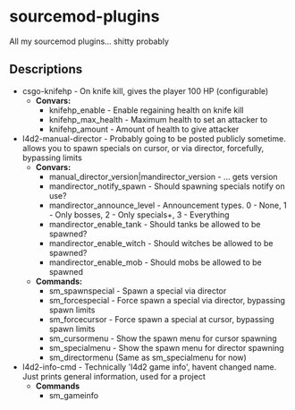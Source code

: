 # sourcemod-plugins
All my sourcemod plugins... shitty probably


## Descriptions
* csgo-knifehp - On knife kill, gives the player 100 HP (configurable)
    * **Convars:**
      * knifehp_enable - Enable regaining health on knife kill
      * knifehp_max_health - Maximum health to set an attacker to
      * knifehp_amount - Amount of health to give attacker
* l4d2-manual-director - Probably going to be posted publicly sometime. allows you to spawn specials on cursor, or via director, forcefully, bypassing limits
    * **Convars:**
      * manual_director_version|mandirector_version - ... gets version
      * mandirector_notify_spawn - Should spawning specials notify on use?
      * mandirector_announce_level - Announcement types. 0 - None, 1 - Only bosses, 2 - Only specials+, 3 - Everything
      * mandirector_enable_tank - Should tanks be allowed to be spawned?
      * mandirector_enable_witch - Should witches be allowed to be spawned?
      * mandirector_enable_mob - Should mobs be allowed to be spawned
    * **Commands:**
      * sm_spawnspecial - Spawn a special via director
      * sm_forcespecial - Force spawn a special via director, bypassing spawn limits
      * sm_forcecursor - Force spawn a special at cursor, bypassing spawn limits
      * sm_cursormenu - Show the spawn menu for cursor spawning
      * sm_specialmenu - Show the spawn menu for director spawning
      * sm_directormenu (Same as sm_specialmenu for now)
* l4d2-info-cmd - Technically 'l4d2 game info', havent changed name. Just prints general information, used for a project
  * **Commands**
    * sm_gameinfo 
